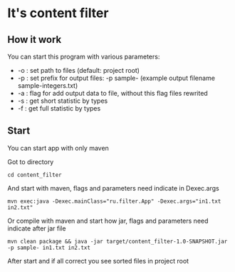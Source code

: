 # It's content filter

## How it work

You can start this program with various parameters:

- -o : set path to files (default: project root)
- -p : set prefix for output files: -p sample- (example output filename sample-integers.txt)
- -a : flag for add output data to file, without this flag files rewrited
- -s : get short statistic by types
- -f : get full statistic by types

## Start

You can start app with only maven

Got to directory

```shell
cd content_filter
```

And start with maven, flags and parameters need indicate in Dexec.args

```shell
mvn exec:java -Dexec.mainClass="ru.filter.App" -Dexec.args="in1.txt in2.txt"
```

Or compile with maven and start how jar, flags and parameters need indicate after jar file

```shell
mvn clean package && java -jar target/content_filter-1.0-SNAPSHOT.jar -p sample- in1.txt in2.txt
```

After start and if all correct you see sorted files in project root 
